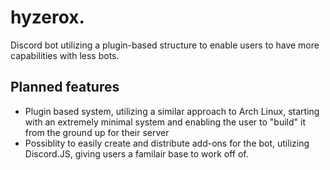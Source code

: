 # hyzerox.
Discord bot utilizing a plugin-based structure to enable users to have more capabilities with less bots.

## Planned features
- Plugin based system, utilizing a similar approach to Arch Linux, starting with an extremely minimal system and enabling the user to "build" it from the ground up for their server
- Possiblity to easily create and distribute add-ons for the bot, utilizing Discord.JS, giving users a familair base to work off of.
